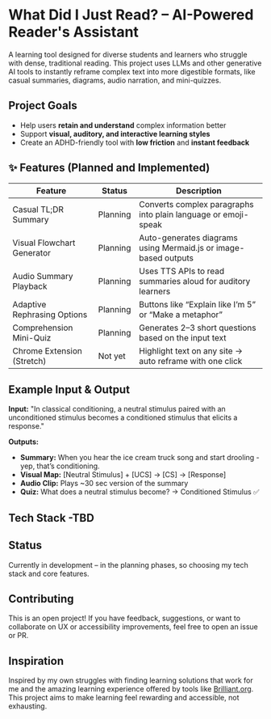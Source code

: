 # What Did I Just Read? – AI-Powered Reader's Assistant

A learning tool designed for diverse students and learners who struggle with dense, traditional reading. This project uses LLMs and other generative AI tools to instantly reframe complex text into more digestible formats, like casual summaries, diagrams, audio narration, and mini-quizzes.

## Project Goals

- Help users **retain and understand** complex information better
- Support **visual, auditory, and interactive learning styles**
- Create an ADHD-friendly tool with **low friction** and **instant feedback**

## ✨ Features (Planned and Implemented)

| Feature                         | Status     | Description                                                                 |
|--------------------------------|------------|-----------------------------------------------------------------------------|
| Casual TL;DR Summary           | Planning | Converts complex paragraphs into plain language or emoji-speak             |
| Visual Flowchart Generator     | Planning | Auto-generates diagrams using Mermaid.js or image-based outputs            |
| Audio Summary Playback         | Planning | Uses TTS APIs to read summaries aloud for auditory learners                |
| Adaptive Rephrasing Options    | Planning | Buttons like “Explain like I’m 5” or “Make a metaphor”                     |
| Comprehension Mini-Quiz        | Planning | Generates 2–3 short questions based on the input text                      |
| Chrome Extension (Stretch)     | Not yet  | Highlight text on any site → auto reframe with one click                   |

## Example Input & Output

**Input:** "In classical conditioning, a neutral stimulus paired with an unconditioned stimulus becomes a conditioned stimulus that elicits a response."

**Outputs:**
- **Summary:** When you hear the ice cream truck song and start drooling - yep, that’s conditioning.
- **Visual Map:** [Neutral Stimulus] + [UCS] → [CS] → [Response]
- **Audio Clip:** Plays ~30 sec version of the summary
- **Quiz:** What does a neutral stimulus become? → Conditioned Stimulus ✅

## Tech Stack -TBD

## Status

Currently in development – in the planning phases, so choosing my tech stack and core features.

## Contributing

This is an open project! If you have feedback, suggestions, or want to collaborate on UX or accessibility improvements, feel free to open an issue or PR.

## Inspiration

Inspired by my own struggles with finding learning solutions that work for me and the amazing learning experience offered by tools like [Brilliant.org](https://brilliant.org). This project aims to make learning feel rewarding and accessible, not exhausting.
